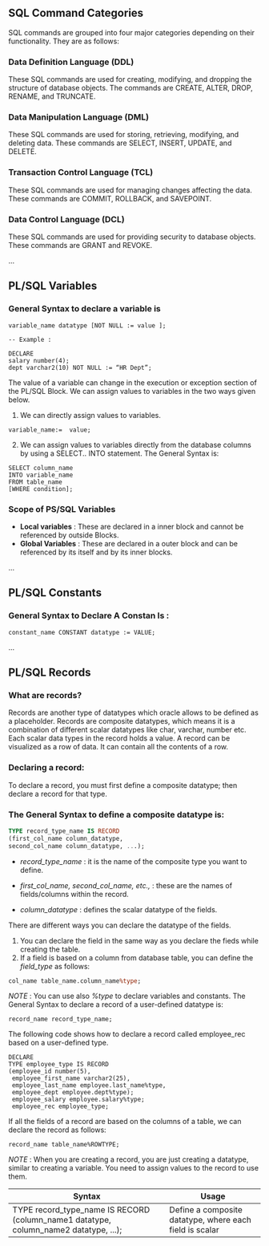 ## SQL Command Categories

SQL commands are grouped into four major categories depending on their functionality. They are as follows:

### Data Definition Language (DDL)

These SQL commands are used for creating, modifying, and dropping the structure of database objects. The commands are CREATE, ALTER, DROP, RENAME, and TRUNCATE.

### Data Manipulation Language (DML)

These SQL commands are used for storing, retrieving, modifying, and deleting data. These commands are SELECT, INSERT, UPDATE, and DELETE.

### Transaction Control Language (TCL)

These SQL commands are used for managing changes affecting the data. These commands are COMMIT, ROLLBACK, and SAVEPOINT.

### Data Control Language (DCL)

These SQL commands are used for providing security to database objects. These commands are GRANT and REVOKE.

...
## PL/SQL Variables

### General Syntax to declare a variable is

```
variable_name datatype [NOT NULL := value ];

-- Example :

DECLARE
salary number(4);
dept varchar2(10) NOT NULL := “HR Dept”;

```

The value of a variable can change in the execution or exception section of the PL/SQL Block. We can assign values to variables in the two ways given below.

1. We can directly assign values to variables.

```
variable_name:=  value;

```
2. We can assign values to variables directly from the database columns by using a SELECT.. INTO statement. The General Syntax is:

```
SELECT column_name
INTO variable_name 
FROM table_name 
[WHERE condition]; 
```
### Scope of PS/SQL Variables

- **Local variables** : These are declared in a inner block and cannot be referenced by outside Blocks.
- **Global Variables** : These are declared in a outer block and can be referenced by its itself and by its inner blocks.

...

## PL/SQL Constants

### General Syntax to Declare A Constan Is :

```
constant_name CONSTANT datatype := VALUE;
```
...

## PL/SQL Records

### What are records?

Records are another type of datatypes which oracle allows to be defined as a placeholder. Records are composite datatypes, which means it is a combination of different scalar datatypes like char, varchar, number etc.  Each scalar data types in the record holds a value. A record can be visualized as a row of data. It can contain all the contents of a row. 

### Declaring a record:
To declare a record, you must first define a composite datatype; then declare a record for that type.

### The General Syntax to define a composite datatype is:

```sql
TYPE record_type_name IS RECORD
(first_col_name column_datatype,
second_col_name column_datatype, ...);
```

- *record_type_name* : it is the name of the composite type you want to define.

- *first_col_name, second_col_name, etc.,* : these are the names of fields/columns within the record.

- *column_datatype* : defines the scalar datatype of the fields.

There are different ways you can declare the datatype of the fields. 

1. You can declare the field in the same way as you declare the fieds while creating the table. 
2. If a field is based on a column from database table, you can define the *field_type* as follows:
```sql
col_name table_name.column_name%type;
```
_*NOTE*_ : You can use also _%type_ to declare variables and constants.
The General Syntax to declare a record of a user-defined datatype is:
```
record_name record_type_name; 
```
The following code shows how to declare a record called employee_rec based on a user-defined type.

```
DECLARE 
TYPE employee_type IS RECORD 
(employee_id number(5), 
 employee_first_name varchar2(25), 
 employee_last_name employee.last_name%type, 
 employee_dept employee.dept%type); 
 employee_salary employee.salary%type;
 employee_rec employee_type;
```

If all the fields of a record are based on the columns of a table, we can declare the record as follows:

```
record_name table_name%ROWTYPE;

```
_*NOTE*_ : When you are creating a record, you are just creating a datatype, similar to creating a variable. You need to assign values to the record to use them.

|Syntax | Usage|
|-------|------|
|TYPE record_type_name IS RECORD (column_name1 datatype, column_name2 datatype, ...);|Define a composite datatype, where each field is scalar|


